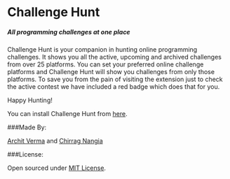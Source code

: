 # Challenge Hunt

##### All programming challenges at one place

Challenge Hunt is your companion in hunting online programming challenges. It shows you all the active, upcoming and archived challenges from over 25 platforms. You can set your preferred online challenge platforms and Challenge Hunt will show you challenges from only those platforms. To save you from the pain of visiting the extension just to check the active contest we have included a red badge which does that for you.

Happy Hunting!

You can install Challenge Hunt from [here](https://chrome.google.com/webstore/detail/challenge-hunt/cgbnhngdlmhjbmgkekedepoapmoingjj?utm_source=chrome-app-launcher-info-dialog).

###Made By:

[Archit Verma](https://github.com/architv) and [Chirrag Nangia](https://github.com/chirrag03)

###License:

Open sourced under [MIT License](https://github.com/ChallengeHunt/challengehunt/blob/master/LICENSE.md).